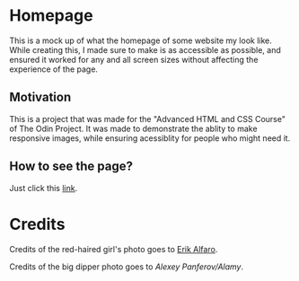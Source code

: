 # Homepage

This is a mock up of what the homepage of some website my look like. While creating this, I made sure to make is as accessible as possible, and ensured it worked for any and all screen sizes without affecting the experience of the page.

## Motivation
This is a project that was made for the "Advanced HTML and CSS Course" of The Odin Project. It was made to demonstrate the ablity to make responsive images, while ensuring acessiblity for people who might need it.

## How to see the page?

Just click this [link](https://meeran-tofiq.github.io/homepage/).


# Credits

Credits of the red-haired girl's photo goes to [Erik Alfaro](https://www.pexels.com/@erikalfaro/).

Credits of the big dipper photo goes to _Alexey Panferov/Alamy_.
